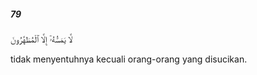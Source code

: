##### 79

<span class="ayah">لَّا يَمَسُّهُۥٓ إِلَّا ٱلْمُطَهَّرُونَ</span>

<span class="ayah_translation">tidak menyentuhnya kecuali orang-orang yang disucikan.</span>
